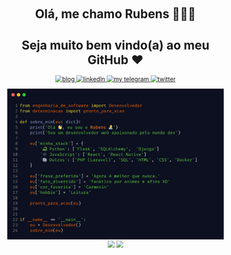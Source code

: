 <h1 align="center">Olá, me chamo Rubens 👨🏿‍💻 </h1>
<h1 align="center">Seja muito bem vindo(a) ao meu GitHub ♥️ </h1>
 
<p align="center">
  <a href="https://dev.to/kaetaen">
    <img alt="blog" src="https://img.shields.io/static/v1?label=Blog&message=dev.to/kaetaen&color=red&logo=dev.to&style=flat-square" />
  </a>
  <a href="https://www.linkedin.com/in/kaetaen">
    <img alt="linkedln" src="https://img.shields.io/static/v1?label=LinkedIn&message=linkedin.com/in/kaetaen&logo=linkedin&color=blue&style=flat-square"/>
  </a>
  <a href="https://t.me/kaetaen">
     <img alt="my telegram" src="https://img.shields.io/static/v1?color=26A5E4&label=Telegram&message=@kaetaen&logo=telegram&style=flat-square" />
  </a>
  <a href="https://twitter.com/kaetaen">
    <img alt="twitter" src="https://img.shields.io/static/v1?color=1DA1F2&logo=twitter&label=Twitter&message=@kaetaen&style=flat-square" />
  </a>
</p>
 
<p align="center" style="margin: 0; padding:0">
  <img width="800px" style="margin: 0; padding:0" src="main.png" border="0">
</p>

<p align="center" style="margin: 0; padding:0">
  <img width="400px" src="https://github-readme-stats.vercel.app/api/top-langs/?username=kaetaen&hide=html&layout=compact&theme=github_dark" />
  <img width="400px" src="https://github-readme-stats.vercel.app/api?username=kaetaen&theme=github_dark&show_icons=true" />
</p>

<!--
https://carbon.now.sh/?bg=rgba%28248%2C231%2C28%2C1%29&t=blackboard&wt=sharp&l=auto&ds=false&dsyoff=20px&dsblur=68px&wc=true&wa=true&pv=0px&ph=0px&ln=true&fl=1&fm=Fira+Code&fs=15px&lh=131%25&si=false&es=4x&wm=false&code=from%2520engenharia_de_software%2520import%2520Desenvolvedor%250Afrom%2520determinacao%2520import%2520pronto_para_acao%250A%250Adef%2520sobre_mim%28eu%253A%2520dict%29%253A%250A%2509print%28%27Ol%25C3%25A1%2520%25F0%259F%2591%258B%252C%2520eu%2520sou%2520o%2520Rubens%2520%25F0%259F%2591%25A8%25E2%2580%258D%25F0%259F%2592%25BB%27%29%250A%2520%2520%2520%2520print%28%27Sou%2520um%2520desenvolvedor%2520web%2520apaixonado%2520pelo%2520mundo%2520dev%27%29%250A%2520%2520%2520%2520%250A%2520%2520%2509eu%255B%27minha_stack%27%255D%2520%253D%2520%257B%250A%2520%2520%2520%2520%2509%27%25F0%259F%2590%258D%2520Python%27%253A%2520%255B%27Flask%27%252C%2520%27SQLAlchemy%27%252C%2520%2520%27Django%27%255D%250A%2520%2520%2520%2520%2520%2520%2509%27%25F0%259F%2595%25B8%25EF%25B8%258F%2520JavaScript%27%253A%2520%255B%27React%27%252C%2520%27React%2520Native%27%255D%250A%2520%2520%2520%2520%2520%2520%2509%27%25F0%259F%2590%2598%2520Outros%27%253A%2520%255B%27PHP%2520%28Laravel%29%27%252C%2520%27SQL%27%252C%2520%27HTML%27%252C%2520%27CSS%27%252C%2520%27Docker%27%255D%2520%2520%2520%2520%2520%2520%2520%2520%250A%2520%2520%2520%2520%257D%250A%2520%2520%2520%2520%250A%2520%2520%2520%2520eu%255B%27frase_preferida%27%255D%2520%253D%2520%27Agora%2520%25C3%25A9%2520melhor%2520que%2520nunca.%27%250A%2520%2520%2520%2520eu%255B%27fato_divertido%27%255D%2520%253D%2520%27Fan%25C3%25A1tico%2520por%2520animes%2520e%2520afins%2520XD%27%250A%2520%2520%2520%2520eu%255B%27cor_favorita%27%255D%2520%253D%2520%27Carmesin%27%250A%2520%2520%2520%2520eu%255B%27hobbie%27%255D%2520%253D%2520%27Leitura%27%250A%2520%2520%2520%2520%250A%2520%2520%2520%2520pronto_para_acao%28eu%29%250A%2520%2520%2520%2520%250A%2520%2520%2520%2520%250Aif%2520__name__%2520%253D%253D%2520%27__main__%27%253A%250A%2509eu%2520%253D%2520Desenvolvedor%28%29%250A%2520%2520%2520%2520sobre_mim%28eu%29
-->
